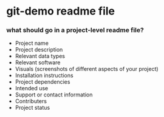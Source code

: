 # git-demo readme file

### what should go in a project-level readme file?
* Project name
* Project description
* Relevant data types
* Relevant software
* Visuals (screenshots of different aspects of your project)
* Installation instructions
* Project dependencies 
* Intended use
* Support or contact information
* Contributers
* Project status
